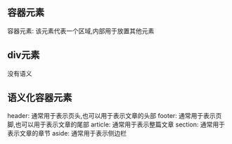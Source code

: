 ## 容器元素

容器元素: 该元素代表一个区域,内部用于放置其他元素


## div元素
没有语义

## 语义化容器元素
header: 通常用于表示页头,也可以用于表示文章的头部
footer: 通常用于表示页脚,也可以用于表示文章的尾部
article: 通常用于表示整篇文章
section: 通常用于表示文章的章节
aside: 通常用于表示侧边栏